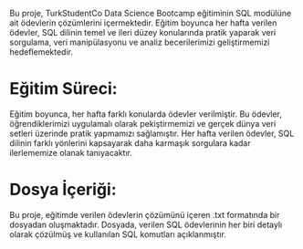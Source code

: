 Bu proje, TurkStudentCo Data Science Bootcamp eğitiminin SQL modülüne ait ödevlerin çözümlerini içermektedir. Eğitim boyunca her hafta verilen ödevler, SQL dilinin temel ve ileri düzey konularında pratik yaparak veri sorgulama, veri manipülasyonu ve analiz becerilerimizi geliştirmemizi hedeflemektedir.
# Eğitim Süreci:
Eğitim boyunca, her hafta farklı konularda ödevler verilmiştir. Bu ödevler, öğrendiklerimizi uygulamalı olarak pekiştirmemizi ve gerçek dünya veri setleri üzerinde pratik yapmamızı sağlamıştır.
Her hafta verilen ödevler, SQL dilinin farklı yönlerini kapsayarak daha karmaşık sorgulara kadar ilerlememize olanak tanıyacaktır.
# Dosya İçeriği:

Bu proje, eğitimde verilen ödevlerin çözümünü içeren .txt formatında bir dosyadan oluşmaktadır.
Dosyada, verilen SQL ödevlerinin her biri detaylı olarak çözülmüş ve kullanılan SQL komutları açıklanmıştır.

